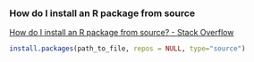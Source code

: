 ### How do I install an R package from source 


[How do I install an R package from source? - Stack Overflow](https://stackoverflow.com/questions/1474081/how-do-i-install-an-r-package-from-source "How do I install an R package from source? - Stack Overflow")


 

```R
install.packages(path_to_file, repos = NULL, type="source")

```
